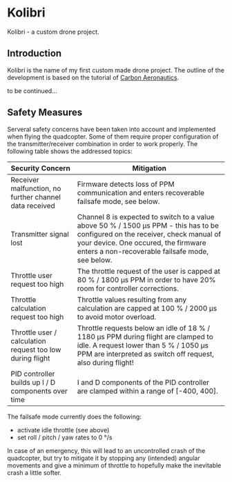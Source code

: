 # Kolibri

Kolibri - a custom drone project.

## Introduction

Kolibri is the name of my first custom made drone project. The outline of the
development is based on the tutorial of [Carbon Aeronautics](https://github.com/CarbonAeronautics).

to be continued...

## Safety Measures

Serveral safety concerns have been taken into account and implemented when flying the quadcopter.
Some of them require proper configuration of the transmitter/receiver combination in order to
work properly. The following table shows the addressed topics:


| Security Concern | Mitigation |
| ---------------- | ---------- |
| Receiver malfunction, no further channel data received  | Firmware detects loss of PPM communication and enters recoverable failsafe mode, see below. |
| Transmitter signal lost | Channel 8 is expected to switch to a value above 50 % / 1500 µs PPM - this has to be configured on the receiver, check manual of your device. One occured, the firmware enters a non-recoverable failsafe mode, see below. |
| Throttle user request too high | The throttle request of the user is capped at 80 % / 1800 µs PPM in order to have 20% room for controller corrections. |
| Throttle calculation request too high | Throttle values resulting from any calculation are capped at 100 % / 2000 µs to avoid motor overload. |
| Throttle user / calculation request too low during flight | Throttle requests below an idle of 18 % / 1180 µs PPM during flight are clamped to idle. A request lower than 5 % / 1050 µs PPM are interpreted as switch off request, also during flight! |
| PID controller builds up I / D components over time | I and D components of the PID controller are clamped within a range of [-400, 400]. |

The failsafe mode currently does the following:

- activate idle throttle (see above)
- set roll / pitch / yaw rates to 0 °/s

In case of an emergency, this will lead to an uncontrolled crash of the quadcopter,
but try to mitigate it by stopping any (intended) angular movements and give a
minimum of throttle to hopefully make the inevitable crash a little softer.
